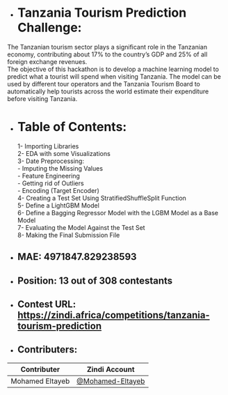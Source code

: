 * # Tanzania Tourism Prediction Challenge: 
The Tanzanian tourism sector plays a significant role in the Tanzanian economy, contributing about 17% to the country’s GDP and 25% of all foreign exchange revenues.
<br />The objective of this hackathon is to develop a machine learning model to predict what a tourist will spend when visiting Tanzania.
The model can be used by different tour operators and the Tanzania Tourism Board to automatically help 
tourists across the world estimate their expenditure before visiting Tanzania.
* # Table of Contents:
  1- Importing Libraries
<br />  2- EDA with some Visualizations
<br />  3- Date Preprocessing:
<br />   - Imputing the Missing Values
<br />   - Feature Engineering
<br />   - Getting rid of Outliers
<br />   - Encoding (Target Encoder)
<br /> 4- Creating a Test Set Using StratifiedShuffleSplit Function 
<br /> 5- Define a LightGBM Model
<br /> 6- Define a Bagging Regressor Model with the LGBM Model as a Base Model
<br /> 7- Evaluating the Model Against the Test Set
<br /> 8- Making the Final Submission File

* ## MAE: 4971847.829238593
* ## Position: 13 out of 308 contestants
* ## Contest URL: https://zindi.africa/competitions/tanzania-tourism-prediction
* ## Contributers:
Contributer | Zindi Account
--- | ---
Mohamed Eltayeb | [@Mohamed-Eltayeb](https://zindi.africa/users/Mohamed-Eltayeb)
